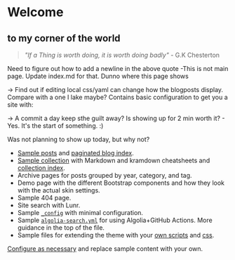 # Welcome 
## to my corner of the world

> *"If a Thing is worth doing, it is worth doing badly"*
>      - G.K Chesterton

Need to figure out how to add a newline in the above quote
-This is not main page. Update index.md for that. Dunno where this page shows

-> Find out if editing local css/yaml can change how the blogposts display. Compare with a one I lake maybe?
Contains basic configuration to get you a site with:

-> A commit a day keep sthe guilt away? Is showing up for 2 min worth it? - Yes. It's the start of something. :)

Was not planning to show up today, but why not?
- [Sample posts](./_posts/) and [paginated blog index](./blog/index.html).
- [Sample collection](./_cheatsheet/) with Markdown and kramdown cheatsheets and [collection index](./_pages/cheatsheet.md).
- Archive pages for posts grouped by year, category, and tag.
- Demo page with the different Bootstrap components and how they look with the actual skin settings.
- Sample 404 page.
- Site search with Lunr.
- Sample [`_config`](_config.yml) with minimal configuration.
- Sample [`algolia-search.yml`](algolia-search.yml) for using Algolia+GitHub Actions. More guidance in the top of the file.
- Sample files for extending the theme with your [own scripts](./_includes/custom/) and [css](./assets/css/).

[Configure as necessary](https://dieghernan.github.io/chulapa/docs/02-config) and replace sample content with your own.
